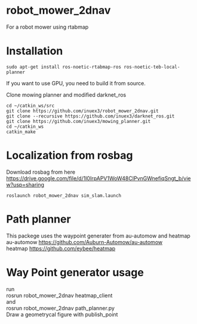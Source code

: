 # robot_mower_2dnav
For a robot mower using rtabmap

# Installation 

```
sudo apt-get install ros-noetic-rtabmap-ros ros-noetic-teb-local-planner
```
If you want to use GPU, you need to build it from source.


Clone mowing planner and modified darknet_ros   
```
cd ~/catkin_ws/src
git clone https://github.com/inuex3/robot_mower_2dnav.git
git clone --recursive https://github.com/inuex3/darknet_ros.git
git clone https://github.com/inuex3/mowing_planner.git
cd ~/catkin_ws
catkin_make
```

# Localization from rosbag
Download rosbag from here
https://drive.google.com/file/d/1l0IrpAPV1WoW48CIPvnGWnefiqSngt_b/view?usp=sharing
```
roslaunch robot_mower_2dnav sim_slam.launch
```

# Path planner
This packege uses the waypoint generater from au-automow and heatmap  
au-automow https://github.com/Auburn-Automow/au-automow  
heatmap https://github.com/eybee/heatmap

# Way Point generator usage
run  
rosrun robot_mower_2dnav heatmap_client  
and  
rosrun robot_mower_2dnav path_planner.py  
Draw a geometrycal figure with publish_point
 
